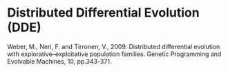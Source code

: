 # Distributed Differential Evolution (DDE)

Weber, M., Neri, F. and Tirronen, V., 2009. Distributed differential evolution with explorative–exploitative population families. Genetic Programming and Evolvable Machines, 10, pp.343-371.
